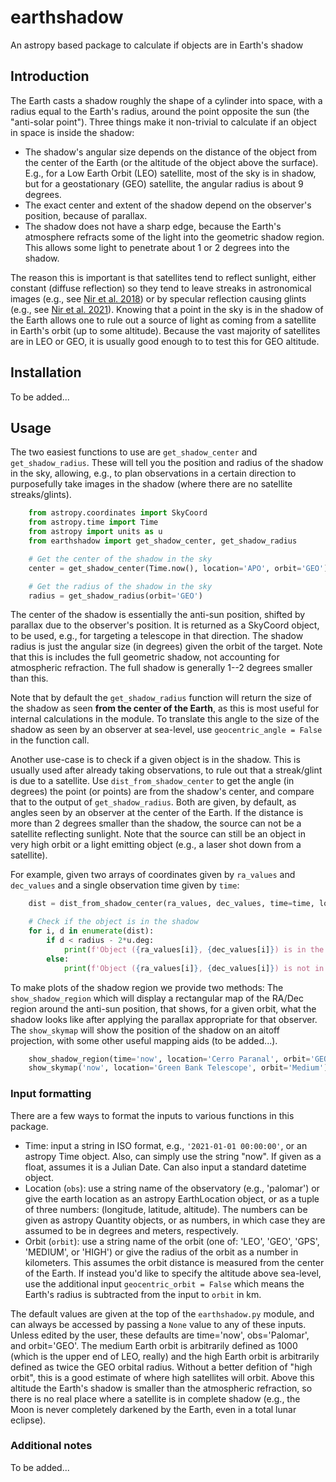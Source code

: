 # earthshadow

An astropy based package to calculate if objects are in Earth's shadow

## Introduction

The Earth casts a shadow roughly the shape of a cylinder into space,
with a radius equal to the Earth's radius, around the point opposite
the sun (the "anti-solar point").
Three things make it non-trivial to calculate if an object in space is
inside the shadow:

- The shadow's angular size depends on the distance of the object from
  the center of the Earth (or the altitude of the object above the surface).
  E.g., for a Low Earth Orbit (LEO) satellite, most of the sky is in shadow,
  but for a geostationary (GEO) satellite, the angular radius is about 9 degrees.
- The exact center and extent of the shadow depend on the observer's position,
  because of parallax.
- The shadow does not have a sharp edge, because the Earth's atmosphere refracts
  some of the light into the geometric shadow region. This allows some light to penetrate
  about 1 or 2 degrees into the shadow.

The reason this is important is that satellites tend to reflect sunlight,
either constant (diffuse reflection) so they tend to leave streaks in
astronomical images (e.g., see [Nir et al. 2018](https://ui.adsabs.harvard.edu/abs/2018AJ....156..229N/abstract))
or by specular reflection causing glints (e.g., see [Nir et al. 2021](https://ui.adsabs.harvard.edu/abs/2021MNRAS.505.2477N/abstract)).
Knowing that a point in the sky is in the shadow of the Earth allows
one to rule out a source of light as coming from a satellite in Earth's orbit (up to some altitude).
Because the vast majority of satellites are in LEO or GEO,
it is usually good enough to to test this for GEO altitude.

## Installation

To be added...

## Usage

The two easiest functions to use are `get_shadow_center` and `get_shadow_radius`.
These will tell you the position and radius of the shadow in the sky,
allowing, e.g., to plan observations in a certain direction to purposefully
take images in the shadow (where there are no satellite streaks/glints).

```python
    from astropy.coordinates import SkyCoord
    from astropy.time import Time
    from astropy import units as u
    from earthshadow import get_shadow_center, get_shadow_radius

    # Get the center of the shadow in the sky
    center = get_shadow_center(Time.now(), location='APO', orbit='GEO')

    # Get the radius of the shadow in the sky
    radius = get_shadow_radius(orbit='GEO')
```

The center of the shadow is essentially the anti-sun position,
shifted by parallax due to the observer's position.
It is returned as a SkyCoord object, to be used,
e.g., for targeting a telescope in that direction.
The shadow radius is just the angular size (in degrees)
given the orbit of the target. Note that this is includes
the full geometric shadow, not accounting for atmospheric refraction.
The full shadow is generally 1--2 degrees smaller than this.

Note that by default the `get_shadow_radius` function will return
the size of the shadow as seen **from the center of the Earth**,
as this is most useful for internal calculations in the module.
To translate this angle to the size of the shadow as seen by an observer
at sea-level, use `geocentric_angle = False` in the function call.

Another use-case is to check if a given object is in the shadow.
This is usually used after already taking observations,
to rule out that a streak/glint is due to a satellite.
Use `dist_from_shadow_center` to get the angle (in degrees)
the point (or points) are from the shadow's center,
and compare that to the output of `get_shadow_radius`.
Both are given, by default, as angles seen by an observer
at the center of the Earth.
If the distance is more than 2 degrees smaller than the shadow,
the source can not be a satellite reflecting sunlight.
Note that the source can still be an object in very high orbit
or a light emitting object (e.g., a laser shot down from a satellite).

For example, given two arrays of coordinates given by `ra_values` and `dec_values`
and a single observation time given by `time`:

```python
    dist = dist_from_shadow_center(ra_values, dec_values, time=time, location='Palomar', orbit='GEO')

    # Check if the object is in the shadow
    for i, d in enumerate(dist):
        if d < radius - 2*u.deg:
            print(f'Object ({ra_values[i]}, {dec_values[i]}) is in the shadow')
        else:
            print(f'Object ({ra_values[i]}, {dec_values[i]}) is not in the shadow')
```

To make plots of the shadow region we provide two methods:
The `show_shadow_region` which will display a rectangular map
of the RA/Dec region around the anti-sun position,
that shows, for a given orbit, what the shadow looks like
after applying the parallax appropriate for that observer.
The `show_skymap` will show the position of the shadow
on an aitoff projection, with some other useful mapping aids
(to be added...).

```python
    show_shadow_region(time='now', location='Cerro Paranal', orbit='GEO')
    show_skymap('now', location='Green Bank Telescope', orbit='Medium')
```

### Input formatting

There are a few ways to format the inputs to various functions
in this package.

- Time: input a string in ISO format, e.g., `'2021-01-01 00:00:00'`,
  or an astropy Time object. Also, can simply use the string "now".
  If given as a float, assumes it is a Julian Date.
  Can also input a standard datetime object.
- Location (`obs`): use a string name of the observatory (e.g., 'palomar')
  or give the earth location as an astropy EarthLocation object, or as
  a tuple of three numbers: (longitude, latitude, altitude).
  The numbers can be given as astropy Quantity objects, or as numbers,
  in which case they are assumed to be in degrees and meters, respectively.
- Orbit (`orbit`): use a string name of the orbit
  (one of: 'LEO', 'GEO', 'GPS', 'MEDIUM', or 'HIGH')
  or give the radius of the orbit as a number in kilometers. This assumes the orbit
  distance is measured from the center of the Earth. If instead you'd like to
  specify the altitude above sea-level, use the additional input
  `geocentric_orbit = False` which means the Earth's radius is subtracted
  from the input to `orbit` in km.

The default values are given at the top of the `earthshadow.py` module,
and can always be accessed by passing a `None` value to any of these inputs.
Unless edited by the user, these defaults are time='now', obs='Palomar',
and orbit='GEO'.
The medium Earth orbit is arbitrarily defined as 1000 (which is the upper end of LEO, really)
and the high Earth orbit is arbitrarily defined as twice the GEO orbital radius.
Without a better defition of "high orbit", this is a good estimate of where
high satellites will orbit. Above this altitude the Earth's shadow is smaller than
the atmospheric refraction, so there is no real place where a satellite is in complete shadow
(e.g., the Moon is never completely darkened by the Earth, even in a total lunar eclipse).

### Additional notes

To be added...
